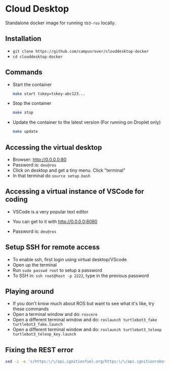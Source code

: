 # Cloud Desktop

Standalone docker image for running `tb3-ros` locally.

## Installation

* `git clone https://github.com/campusrover/clouddesktop-docker`
* `cd clouddesktop-docker`

## Commands

* Start the container
  ```bash
  make start tskey=tskey-abc123...
  ```

* Stop the container
  ```bash
  make stop
  ```

* Update the container to the latest version (For running on Droplet only)
  ```bash
  make update
  ```

## Accessing the virtual desktop

* Browser: http://0.0.0.0:80
* Password is: `dev@ros`
* Click on desktop and get a tiny menu. Click "terminal"
* In that terminal do `source setup.bash`

## Accessing a virtual instance of VSCode for coding

* VSCode is a very popular text editor

* You can get to it with http://0.0.0.0:8080
* Password is: `dev@ros`

## Setup SSH for remote access

* To enable ssh, first login using virtual desktop/VScode
* Open up the terminal
* Run `sudo passwd root` to setup a password
* To SSH in: `ssh root@host -p 2222`, type in the previous password

## Playing around

* If you don't know much about ROS but want to see what it's like, try these commands
* Open a terminal window and do: `roscore`
* Open a different terminal window and do: `roslaunch turtlebot3_fake turtlebot3_fake.launch`
* Open a different terminal window and do: `roslaunch turtlebot3_teleop turtlebot3_teleop_key.launch`

## Fixing the REST error

```bash
sed -i -e 's/https:\/\/api.ignitionfuel.org/https:\/\/api.ignitionrobotics.org/g' ~/.ignition/fuel/config.yaml
```
